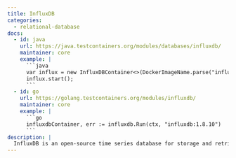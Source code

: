 ```yaml
---
title: InfluxDB
categories:
  - relational-database
docs:
  - id: java
    url: https://java.testcontainers.org/modules/databases/influxdb/
    maintainer: core
    example: |
      ```java
      var influx = new InfluxDBContainer<>(DockerImageName.parse("influxdb:2.0.7");
      influx.start();
      ```
  - id: go
    url: https://golang.testcontainers.org/modules/influxdb/
    maintainer: core
    example: |
      ```go
      influxdbContainer, err := influxdb.Run(ctx, "influxdb:1.8.10")
      ```
description: |
  InfluxDB is an open-source time series database for storage and retrieval of time series data in fields such as operations monitoring, application metrics, Internet of Things sensor data, and real-time analytics.
---
```

